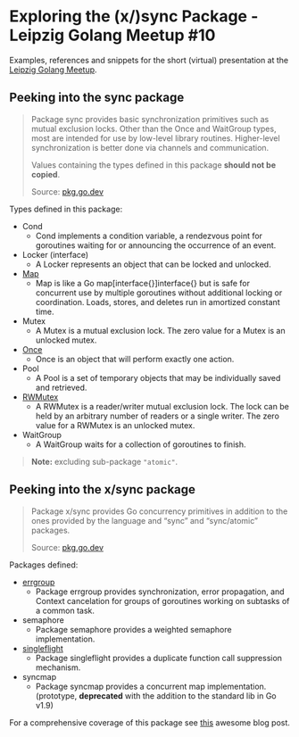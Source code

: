 # Exploring the (x/)sync Package - Leipzig Golang Meetup #10

Examples, references and snippets for the short (virtual) presentation at the [Leipzig Golang Meetup](https://www.meetup.com/de-DE/Leipzig-Golang/events/268785531/).

## Peeking into the sync package

> Package sync provides basic synchronization primitives such as mutual exclusion locks. Other than the Once and WaitGroup types, most are intended for use by low-level library routines. Higher-level synchronization is better done via channels and communication.
>
> Values containing the types defined in this package **should not be copied**.
> 
> Source: [pkg.go.dev](https://pkg.go.dev/sync?tab=doc#pkg-overview)


Types defined in this package:

- Cond
  - Cond implements a condition variable, a rendezvous point for goroutines waiting for or announcing the occurrence of an event.
- Locker (interface)
  - A Locker represents an object that can be locked and unlocked.
- [Map](./sync/sync-map)
  - Map is like a Go map[interface{}]interface{} but is safe for concurrent use by multiple goroutines without additional locking or coordination. Loads, stores, and deletes run in amortized constant time.
- Mutex
  - A Mutex is a mutual exclusion lock. The zero value for a Mutex is an unlocked mutex.
- [Once](./sync/sync-once)
  - Once is an object that will perform exactly one action.
- Pool
  - A Pool is a set of temporary objects that may be individually saved and retrieved.
- [RWMutex](./sync/sync-rwmutex)
  - A RWMutex is a reader/writer mutual exclusion lock. The lock can be held by an arbitrary number of readers or a single writer. The zero value for a RWMutex is an unlocked mutex.
- WaitGroup
  - A WaitGroup waits for a collection of goroutines to finish.

> **Note:** excluding sub-package `"atomic"`.

## Peeking into the x/sync package

> Package x/sync provides Go concurrency primitives in addition to the ones provided by the language and “sync” and “sync/atomic” packages.
>
> Source: [pkg.go.dev](https://pkg.go.dev/mod/golang.org/x/sync)

Packages defined:

- [errgroup](./x-sync/errgroup)
  - Package errgroup provides synchronization, error propagation, and Context cancelation for groups of goroutines working on subtasks of a common task.
- semaphore	
  - Package semaphore provides a weighted semaphore implementation.
- [singleflight](./x-sync/singleflight)
  - Package singleflight provides a duplicate function call suppression mechanism.
- syncmap	
  - Package syncmap provides a concurrent map implementation. (prototype, **deprecated** with the addition to the standard lib in Go v1.9)

For a comprehensive coverage of this package see [this](https://rodaine.com/2018/08/x-files-sync-golang/) awesome blog post.
